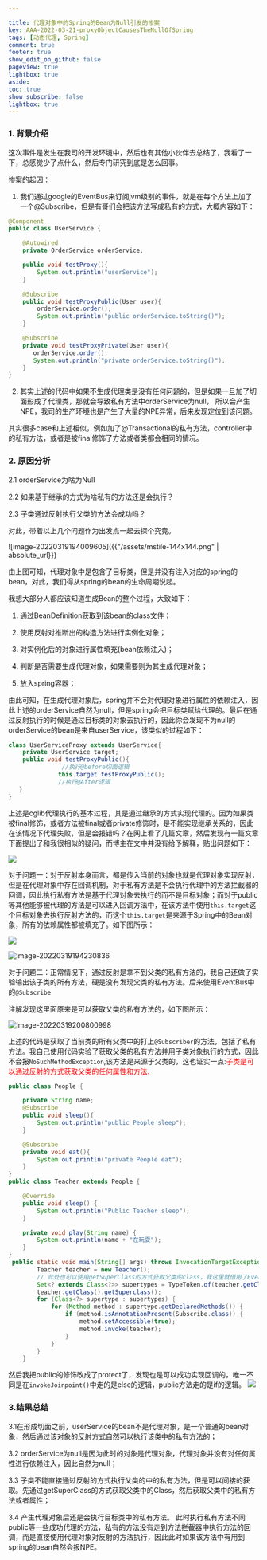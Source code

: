```yaml
---

title: 代理对象中的Spring的Bean为Null引发的惨案
key: AAA-2022-03-21-proxyObjectCausesTheNullOfSpring
tags: [动态代理, Spring]
comment: true
footer: true
show_edit_on_github: false
pageview: true
lightbox: true
aside:
toc: true
show_subscribe: false
lightbox: true
---
```



### 1. 背景介绍

这次事件是发生在我司的开发环境中，然后也有其他小伙伴去总结了，我看了一下，总感觉少了点什么，然后专门研究到底是怎么回事。

惨案的起因：

1. 我们通过google的EventBus来订阅jvm级别的事件，就是在每个方法上加了一个@Subscribe，但是有哥们会把该方法写成私有的方式，大概内容如下：

```java
@Component
public class UserService {

    @Autowired
    private OrderService orderService;

    public void testProxy(){
        System.out.println("userService");
    }

    @Subscribe
    public void testProxyPublic(User user){
        orderService.order();
        System.out.println("public orderService.toString()");
    }

    @Subscribe
    private void testProxyPrivate(User user){
       orderService.order();
       System.out.println("private orderService.toString()");
    }
}
```

2. 其实上述的代码中如果不生成代理类是没有任何问题的，但是如果一旦加了切面形成了代理类，那就会导致私有方法中orderService为null， 所以会产生NPE，我司的生产环境也是产生了大量的NPE异常，后来发现定位到该问题。

其实很多case和上述相似，例如加了@Transactional的私有方法，controller中的私有方法，或者是被final修饰了方法或者类都会相同的情况。

### 2. 原因分析

2.1 orderService为啥为Null

2.2 如果基于继承的方式为啥私有的方法还是会执行？

2.3 子类通过反射执行父类的方法会成功吗？

对此，带着以上几个问题作为出发点一起去探个究竟。

![image-20220319194009605]({{"/assets/mstile-144x144.png" | absolute_url}})

由上图可知，代理对象中是包含了目标类，但是并没有注入对应的spring的bean，对此，我们得从spring的bean的生命周期说起。

我想大部分人都应该知道生成Bean的整个过程，大致如下：

1. 通过BeanDefinition获取到该bean的class文件；

2. 使用反射对推断出的构造方法进行实例化对象；

3. 对实例化后的对象进行属性填充(bean依赖注入)；

4. 判断是否需要生成代理对象，如果需要则为其生成代理对象；

5. 放入spring容器；

由此可知，在生成代理对象后，spring并不会对代理对象进行属性的依赖注入，因此上述的orderService自然为null，但是spring会把目标类赋给代理的。最后在通过反射执行的时候是通过目标类的对象去执行的，因此你会发现不为null的orderService的bean是来自userService，该类似的过程如下：

```java
class UserServiceProxy extends UserService{
    private UserService target; 
    public void testProxyPublic(){
               //执行@before切面逻辑
              this.target.testProxyPublic();
              //执行@After逻辑
   }
}
```

上述是cglib代理执行的基本过程，其是通过继承的方式实现代理的。因为如果类被final修饰，或者方法被final或者private修饰时，是不能实现继承关系的，因此在该情况下代理失败，但是会报错吗？在网上看了几篇文章，然后发现有一篇文章下面提出了和我很相似的疑问，而博主在文中并没有给予解释，贴出问题如下：

![](https://github.com/Encyclopedias/wizard/blob/main/_posts/2022/03/21/picture/2022-03-20-10-04-36-image.png)

对于问题一：对于反射本身而言，都是传入当前的对象也就是代理对象实现反射，但是在代理对象中存在回调机制，对于私有方法是不会执行代理中的方法拦截器的回调，因此执行私有方法是基于代理对象去执行的而不是目标对象；而对于public等其他能够被代理的方法是可以进入回调方法中，在该方法中使用`this.target`这个目标对象去执行反射方法的，而这个`this.target`是来源于Spring中的Bean对象，所有的依赖属性都被填充了。如下图所示：

![](https://github.com/Encyclopedias/wizard/blob/main/_posts/2022/03/21/picture/2022-03-20-09-52-39-image.png)

![image-20220319194230836](https://github.com/Encyclopedias/wizard/blob/main/_posts/2022/03/21/picture/image-20220319194230836.png)

对于问题二：正常情况下，通过反射是拿不到父类的私有方法的，我自己还做了实验输出该子类的所有方法，硬是没有发现父类的私有方法。后来使用EventBus中的`@Subscribe`

注解发现这里面原来是可以获取父类的私有方法的，如下图所示：

![image-20220319200800998](https://github.com/Encyclopedias/wizard/blob/main/_posts/2022/03/21/picture/image-20220319200800998.png)

上述的代码是获取了当前类的所有父类中的打上`@Subscriber`的方法，包括了私有方法。我自己使用代码实验了获取父类的私有方法并用子类对象执行的方式，因此不会报`NoSuchMethodException`,该方法是来源于父类的，这也证实一点:<font color=red>子类是可以通过反射的方式获取父类的任何属性和方法.</font>

```java
public class People {

    private String name;
    @Subscribe
    public void sleep(){
        System.out.println("public People sleep");
    }

    @Subscribe
    private void eat(){
        System.out.println("private People eat");
    }
}
public class Teacher extends People {

    @Override
    public void sleep() {
        System.out.println("Public Teacher sleep");
    }

    private void play(String name) {
        System.out.println(name + "在玩耍");
    }
}
 public static void main(String[] args) throws InvocationTargetException, IllegalAccessException {
        Teacher teacher = new Teacher();
        // 此处也可以使用getSuperClass的方式获取父类的class，我这里就借用了EventBus中的源码
        Set<? extends Class<?>> supertypes = TypeToken.of(teacher.getClass()).getTypes().rawTypes();
        teacher.getClass().getSuperclass();
        for (Class<?> supertype : supertypes) {
            for (Method method : supertype.getDeclaredMethods()) {
                if (method.isAnnotationPresent(Subscribe.class)) {
                    method.setAccessible(true);
                    method.invoke(teacher);
                }
            }
        }
    }
```

然后我把public的修饰改成了protect了，发现也是可以成功实现回调的，唯一不同是在`invokeJoinpoint()`中走的是else的逻辑，public方法走的是if的逻辑。
![](https://github.com/Encyclopedias/wizard/blob/main/_posts/2022/03/21/picture/2022-03-20-09-56-05-image.png)

### 3.结果总结

3.1在形成切面之前，userService的bean不是代理对象，是一个普通的bean对象，然后通过该对象的反射方式自然可以执行该类中的私有方法的；

3.2 orderService为null是因为此时的对象是代理对象，代理对象并没有对任何属性进行依赖注入，因此自然为null；

3.3 子类不能直接通过反射的方式执行父类的中的私有方法，但是可以间接的获取。先通过getSuperClass的方式获取父类中的Class，然后获取父类中的私有方法或者属性；

3.4 产生代理对象后还是会执行目标类中的私有方法。 此时执行私有方法不同public等一些成功代理的方法，私有的方法没有走到方法拦截器中执行方法的回调，而是直接使用代理对象对反射的方法执行，因此此时如果该方法中有用到spring的bean自然会报NPE。

